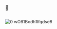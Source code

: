 ###  👋
##
![0 wO81Bodh1Ifqdse8](https://github.com/TyereeTinker/TyereeTinker/assets/71784154/74a1b2ea-8238-43f4-a421-6ec0e95ed899)
##

<!--
**TyereeTinker/TyereeTinker** is a ✨ _special_ ✨ repository because its `README.md` (this file) appears on your GitHub profile.

Here are some ideas to get you started:

- 🔭 I’m currently working on ...
- 🌱 I’m currently learning ...
- 👯 I’m looking to collaborate on ...
- 🤔 I’m looking for help with ...
- 💬 Ask me about ...
- 📫 How to reach me: ...
- 😄 Pronouns: ...
- ⚡ Fun fact: ...
-->
